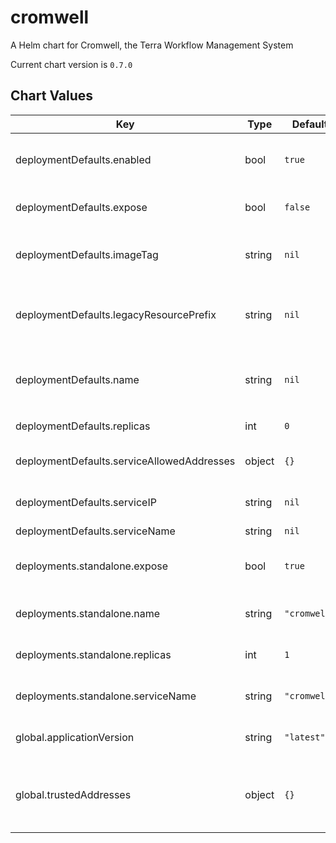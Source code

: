 cromwell
========
A Helm chart for Cromwell, the Terra Workflow Management System

Current chart version is `0.7.0`





## Chart Values

| Key | Type | Default | Description |
|-----|------|---------|-------------|
| deploymentDefaults.enabled | bool | `true` | Whether a declared deployment is enabled. If false, no resources will be created |
| deploymentDefaults.expose | bool | `false` | Whether to create a Service for this deployment |
| deploymentDefaults.imageTag | string | `nil` | Image tag to be used when deploying Pods @defautl global.applicationVersion |
| deploymentDefaults.legacyResourcePrefix | string | `nil` | What prefix to use to refer to secrets rendered from firecloud-develop @default deploymentDefaults.name |
| deploymentDefaults.name | string | `nil` | A name for the deployment that will be substituted into resuorce definitions. Example: `"cromwell1-reader"` |
| deploymentDefaults.replicas | int | `0` | Number of replicas for the deployment |
| deploymentDefaults.serviceAllowedAddresses | object | `{}` | What source IPs to whitelist for access to the service |
| deploymentDefaults.serviceIP | string | `nil` | Static IP to use for the Service. If set, service will be of type LoadBalancer |
| deploymentDefaults.serviceName | string | `nil` | What to call the Service |
| deployments.standalone.expose | bool | `true` | Whether to expose the default standalone Cromwell deployment as a service |
| deployments.standalone.name | string | `"cromwell"` | Name to use for the default standalone Cromwell deployment |
| deployments.standalone.replicas | int | `1` | Number of replicas in the default standalone Cromwell deployment |
| deployments.standalone.serviceName | string | `"cromwell"` | Name of the default standalone Cromwell service |
| global.applicationVersion | string | `"latest"` | What version of the Cromwell application to deploy |
| global.trustedAddresses | object | `{}` | A map of addresses that will be merged with serviceAllowedAddresses. Example: `{ "nickname": ["x.x.x.x/y", "x.x.x.x/y"] }` |

